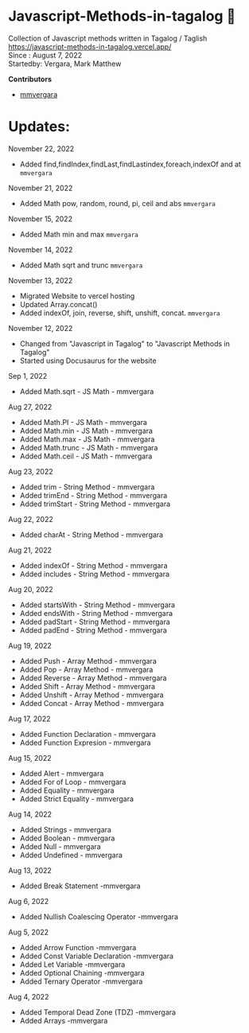 # Javascript-Methods-in-tagalog 🌟

Collection of Javascript methods written in Tagalog / Taglish <br/>
https://javascript-methods-in-tagalog.vercel.app/ <br/>
Since : August 7, 2022 <br/>
Startedby: Vergara, Mark Matthew <br/>

**Contributors**

- [mmvergara](https://github.com/mmvergara/)

# Updates:

November 22, 2022
- Added find,findIndex,findLast,findLastindex,foreach,indexOf and at `mmvergara`

November 21, 2022

- Added Math pow, random, round, pi, ceil and abs `mmvergara`

November 15, 2022

- Added Math min and max `mmvergara`

November 14, 2022

- Added Math sqrt and trunc `mmvergara`

November 13, 2022

- Migrated Website to vercel hosting
- Updated Array.concat()
- Added indexOf, join, reverse, shift, unshift, concat. `mmvergara`

November 12, 2022

- Changed from "Javascript in Tagalog" to "Javascript Methods in Tagalog"
- Started using Docusaurus for the website

Sep 1, 2022

- Added Math.sqrt - JS Math - mmvergara

Aug 27, 2022

- Added Math.PI - JS Math - mmvergara
- Added Math.min - JS Math - mmvergara
- Added Math.max - JS Math - mmvergara
- Added Math.trunc - JS Math - mmvergara
- Added Math.ceil - JS Math - mmvergara

Aug 23, 2022

- Added trim - String Method - mmvergara
- Added trimEnd - String Method - mmvergara
- Added trimStart - String Method - mmvergara

Aug 22, 2022

- Added charAt - String Method - mmvergara

Aug 21, 2022

- Added indexOf - String Method - mmvergara
- Added includes - String Method - mmvergara

Aug 20, 2022

- Added startsWith - String Method - mmvergara
- Added endsWith - String Method - mmvergara
- Added padStart - String Method - mmvergara
- Added padEnd - String Method - mmvergara

Aug 19, 2022

- Added Push - Array Method - mmvergara
- Added Pop - Array Method - mmvergara
- Added Reverse - Array Method - mmvergara
- Added Shift - Array Method - mmvergara
- Added Unshift - Array Method - mmvergara
- Added Concat - Array Method - mmvergara

Aug 17, 2022

- Added Function Declaration - mmvergara
- Added Function Expresion - mmvergara

Aug 15, 2022

- Added Alert - mmvergara
- Added For of Loop - mmvergara
- Added Equality - mmvergara
- Added Strict Equality - mmvergara

Aug 14, 2022

- Added Strings - mmvergara
- Added Boolean - mmvergara
- Added Null - mmvergara
- Added Undefined - mmvergara

Aug 13, 2022

- Added Break Statement -mmvergara

Aug 6, 2022

- Added Nullish Coalescing Operator -mmvergara

Aug 5, 2022

- Added Arrow Function -mmvergara
- Added Const Variable Declaration -mmvergara
- Added Let Variable -mmvergara
- Added Optional Chaining -mmvergara
- Added Ternary Operator -mmvergara

Aug 4, 2022

- Added Temporal Dead Zone (TDZ) -mmvergara
- Added Arrays -mmvergara
